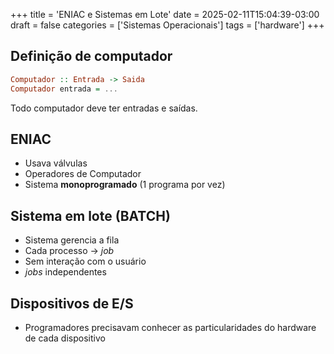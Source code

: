 +++
title = 'ENIAC e Sistemas em Lote'
date = 2025-02-11T15:04:39-03:00
draft = false
categories = ['Sistemas Operacionais']
tags = ['hardware']
+++

## Definição de computador

```haskell
Computador :: Entrada -> Saida
Computador entrada = ...
```
Todo computador deve ter entradas e saídas.

## ENIAC

- Usava válvulas
- Operadores de Computador
- Sistema **monoprogramado** (1 programa por vez)

## Sistema em lote (BATCH)

- Sistema gerencia a fila
- Cada processo -> *job*
- Sem interação com o usuário
- *jobs* independentes

## Dispositivos de E/S

- Programadores precisavam conhecer as particularidades do hardware de cada dispositivo

